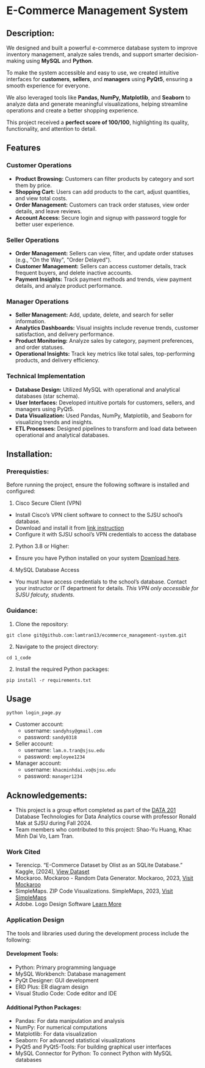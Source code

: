 # E-Commerce Management System

## Description:
We designed and built a powerful e-commerce database system to improve inventory management, analyze sales trends, and support smarter decision-making using **MySQL** and **Python**. 

To make the system accessible and easy to use, we created intuitive interfaces for **customers**, **sellers**, and **managers** using **PyQt5**, ensuring a smooth experience for everyone. 

We also leveraged tools like **Pandas, NumPy, Matplotlib**, and **Seaborn** to analyze data and generate meaningful visualizations, helping streamline operations and create a better shopping experience.

This project received a **perfect score of 100/100**, highlighting its quality, functionality, and attention to detail.
## Features

### Customer Operations
- **Product Browsing:** Customers can filter products by category and sort them by price.
- **Shopping Cart:** Users can add products to the cart, adjust quantities, and view total costs.
- **Order Management:** Customers can track order statuses, view order details, and leave reviews.
- **Account Access:** Secure login and signup with password toggle for better user experience.

### Seller Operations
- **Order Management:** Sellers can view, filter, and update order statuses (e.g., "On the Way", "Order Delayed").
- **Customer Management:** Sellers can access customer details, track frequent buyers, and delete inactive accounts.
- **Payment Insights:** Track payment methods and trends, view payment details, and analyze product performance.

### Manager Operations
- **Seller Management:** Add, update, delete, and search for seller information.
- **Analytics Dashboards:** Visual insights include revenue trends, customer satisfaction, and delivery performance.
- **Product Monitoring:** Analyze sales by category, payment preferences, and order statuses.
- **Operational Insights:** Track key metrics like total sales, top-performing products, and delivery efficiency.

### Technical Implementation
- **Database Design:** Utilized MySQL with operational and analytical databases (star schema).
- **User Interfaces:** Developed intuitive portals for customers, sellers, and managers using PyQt5.
- **Data Visualization:** Used Pandas, NumPy, Matplotlib, and Seaborn for visualizing trends and insights.
- **ETL Processes:** Designed pipelines to transform and load data between operational and analytical databases.

## Installation:

### Prerequisties:
Before running the project, ensure the following software is installed and configured:
1. Cisco Secure Client (VPN)
- Install Cisco’s VPN client software to connect to the SJSU school’s database.
- Download and install it from [link instruction](https://www.sjsu.edu/it/services/network/vpn.php)
- Configure it with SJSU school’s VPN credentials to access the database
  
2. Python 3.8 or Higher: 
- Ensure you have Python installed on your system [Download here](https://www.python.org/downloads/).

4. MySQL Database Access
- You must have access credentials to the school’s database. Contact your instructor or IT department for details.
*This VPN only accessible for SJSU falcuty, students*.
  
### Guidance:
1. Clone the repository:
```
git clone git@github.com:lamtran13/ecommerce_management-system.git
```
2. Navigate to the project directory:
```
cd 1_code
```
2. Install the required Python packages:
```
pip install -r requirements.txt
```

## Usage
```
python login_page.py
```
- Customer account:
  - username: ```sandyhsy@gmail.com```
  - password: ```sandy0318```
- Seller account:
  - username: ```lam.n.tran@sjsu.edu```
  - password: ```employee1234```
- Manager account:
  - username: ```khacminhdai.vo@sjsu.edu```
  - password: ```manager1234```

## Acknowledgements:
- This project is a group effort completed as part of the [DATA 201](https://www.cs.sjsu.edu/~mak/DATA201/) Database Technologies for Data Analytics course with professor Ronald Mak at SJSU during Fall 2024.
- Team members who contributed to this project: Shao-Yu Huang, Khac Minh Dai Vo, Lam Tran.

### Work Cited
- Terencicp. “E-Commerce Dataset by Olist as an SQLite Database.” Kaggle, [2024],
[View Dataset](https://www.kaggle.com/datasets/terencicp/e-commerce-dataset-by-olist-as-an-sqlite-database?select=olist.sqlite)
- Mockaroo. Mockaroo - Random Data Generator. Mockaroo, 2023, [Visit Mockaroo](https://www.mockaroo.com/)
- SimpleMaps. ZIP Code Visualizations. SimpleMaps, 2023, [Visit SimpleMaps](https://simplemaps.com/resources/zip-code-visualizations)
- Adobe. Logo Design Software [Learn More](https://www.adobe.com/products/illustrator/logo-design-software.html)

### Application Design
The tools and libraries used during the development process include the following:
#### Development Tools:
- Python: Primary programming language
- MySQL Workbench: Database management
- PyQt Designer: GUI development
- ERD Plus: ER diagram design
- Visual Studio Code: Code editor and IDE

#### Additional Python Packages:
- Pandas: For data manipulation and analysis
- NumPy: For numerical computations
- Matplotlib: For data visualization
- Seaborn: For advanced statistical visualizations
- PyQt5 and PyQt5-Tools: For building graphical user interfaces
- MySQL Connector for Python: To connect Python with MySQL databases

